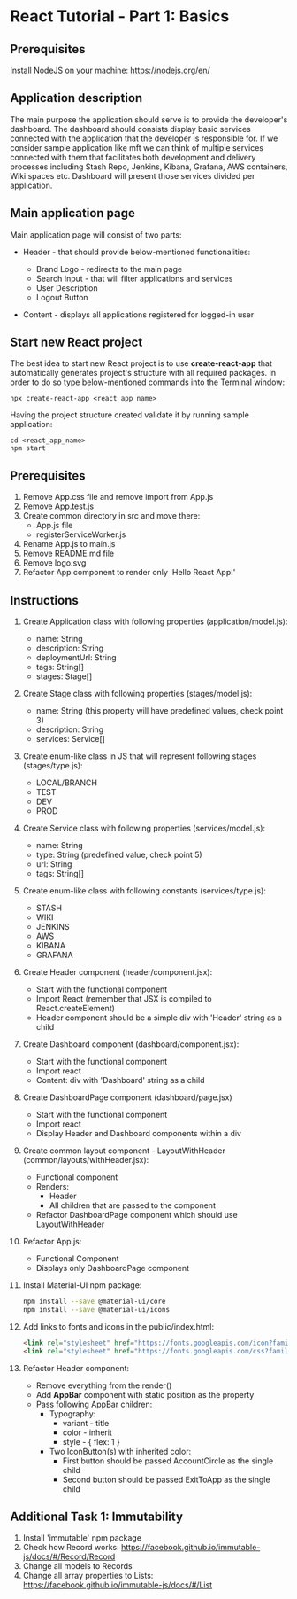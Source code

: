 # React Tutorial - Part 1: Basics

## Prerequisites

Install NodeJS on your machine: https://nodejs.org/en/

## Application description

The main purpose the application should serve is to provide the developer's dashboard. The dashboard should consists display
basic services connected with the application that the developer is responsible for. If we consider sample application like mft
we can think of multiple services connected with them that facilitates both development and delivery processes including
Stash Repo, Jenkins, Kibana, Grafana, AWS containers, Wiki spaces etc. Dashboard will present those services divided per 
application.

## Main application page

Main application page will consist of two parts:

- Header - that should provide below-mentioned functionalities:
  
  - Brand Logo - redirects to the main page
  - Search Input - that will filter applications and services
  - User Description
  - Logout Button
  
- Content - displays all applications registered for logged-in user

## Start new React project

The best idea to start new React project is to use **create-react-app** that automatically generates project's structure with all required packages. In order to do so type below-mentioned commands into the Terminal window:

```$
npx create-react-app <react_app_name>
```

Having the project structure created validate it by running sample application:

```$
cd <react_app_name>
npm start
```

## Prerequisites

1. Remove App.css file and remove import from App.js
2. Remove App.test.js
3. Create common directory in src and move there:
    - App.js file
    - registerServiceWorker.js 
4. Rename App.js to main.js
5. Remove README.md file
6. Remove logo.svg
7. Refactor App component to render only 'Hello React App!'

## Instructions

1. Create Application class with following properties (application/model.js):
    - name: String
    - description: String
    - deploymentUrl: String
    - tags: String[]
    - stages: Stage[]
2. Create Stage class with following properties (stages/model.js):
    - name: String (this property will have predefined values, check point 3)
    - description: String
    - services: Service[]
3. Create enum-like class in JS that will represent following stages (stages/type.js):
    - LOCAL/BRANCH
    - TEST
    - DEV
    - PROD
4. Create Service class with following properties (services/model.js):
    - name: String
    - type: String (predefined value, check point 5)
    - url: String
    - tags: String[]
5. Create enum-like class with following constants (services/type.js):
    - STASH
    - WIKI
    - JENKINS
    - AWS
    - KIBANA
    - GRAFANA
6. Create Header component (header/component.jsx):
    - Start with the functional component
    - Import React (remember that JSX is compiled to React.createElement)
    - Header component should be a simple div with 'Header' string as a child
7. Create Dashboard component (dashboard/component.jsx):
    - Start with the functional component
    - Import react
    - Content: div with 'Dashboard' string as a child
8. Create DashboardPage component (dashboard/page.jsx)
    - Start with the functional component
    - Import react
    - Display Header and Dashboard components within a div
9. Create common layout component - LayoutWithHeader (common/layouts/withHeader.jsx):
    - Functional component
    - Renders:
        - Header
        - All children that are passed to the component
    - Refactor DashboardPage component which should use LayoutWithHeader
10. Refactor App.js:
    - Functional Component
    - Displays only DashboardPage component
        
11. Install Material-UI npm package:

    ```bash
    npm install --save @material-ui/core
    npm install --save @material-ui/icons
    ```

12. Add links to fonts and icons in the public/index.html:

    ```html
    <link rel="stylesheet" href="https://fonts.googleapis.com/icon?family=Material+Icons">
    <link rel="stylesheet" href="https://fonts.googleapis.com/css?family=Roboto:300,400,500">
    ```

13. Refactor Header component:
    - Remove everything from the render()
    - Add **AppBar** component with static position as the property
    - Pass following AppBar children:
        - Typography:
            - variant - title
            - color - inherit
            - style - { flex: 1 }
        - Two IconButton(s) with inherited color:
            - First button should be passed AccountCircle as the single child
            - Second button should be passed ExitToApp as the single child

## Additional Task 1: Immutability

1. Install 'immutable' npm package
2. Check how Record works: https://facebook.github.io/immutable-js/docs/#/Record/Record
3. Change all models to Records
4. Change all array properties to Lists: https://facebook.github.io/immutable-js/docs/#/List


 
